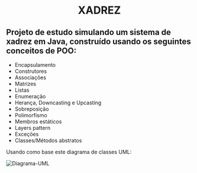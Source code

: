 <h1 align="center"> XADREZ </h1>
<h2> Projeto de estudo simulando um sistema de xadrez em Java, construído usando os seguintes conceitos de POO: </h2>
<ul>
  <li>Encapsulamento</li>
  <li>Construtores</li>
  <li>Associações</li>
  <li>Matrizes</li>
  <li>Listas</li>
  <li>Enumeração</li>
  <li>Herança, Downcasting e Upcasting</li>
  <li>Sobreposição</li>
  <li>Polimorfismo</li>
  <li>Membros estáticos</li>
  <li>Layers pattern</li>
  <li>Exceções</li>
  <li>Classes/Métodos abstratos</li>
</ul>
<p> Usando como base este diagrama de classes UML:</p>
<img align="center" alt="Diagrama-UML" src="https://raw.githubusercontent.com/acenelio/chess-system-design/master/chess-system-design.png">
